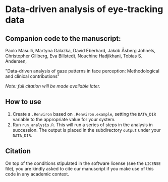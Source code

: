 # Data-driven analysis of eye-tracking data


## Companion code to the manuscript: 
Paolo Masulli, Martyna Galazka, David Eberhard, Jakob Åsberg Johnels, Christopher Gillberg, Eva Billstedt, Nouchine Hadjikhani, Tobias S. Andersen,

"Data-driven analysis of gaze patterns in face perception: Methodological and clinical contributions"

_Note: full citation will be made available later._

## How to use

1. Create a `.Renviron` based on `.Renviron.example`, setting the `DATA_DIR` variable to the appropriate value for your system.
2. Run `run_analysis.R`. This will run a series of steps in the analysis in succession. The output is placed in the subdirectory `output` under your `DATA_DIR`.

## Citation

On top of the conditions stipulated in the software license (see the `LICENSE` file), you are kindly asked to cite our manuscript if you make use of this code in any academic context.
